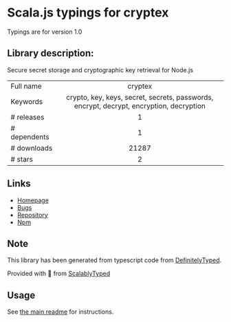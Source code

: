 
# Scala.js typings for cryptex

Typings are for version 1.0

## Library description:
Secure secret storage and cryptographic key retrieval for Node.js

|                    |                 |
| ------------------ | :-------------: |
| Full name          | cryptex |
| Keywords           | crypto, key, keys, secret, secrets, passwords, encrypt, decrypt, encryption, decryption |
| # releases         | 1 |
| # dependents       | 1 |
| # downloads        | 21287 |
| # stars            | 2 |

## Links
- [Homepage](https://github.com/TechnologyAdvice/Cryptex#readme)
- [Bugs](https://github.com/TechnologyAdvice/Cryptex/issues)
- [Repository](https://github.com/TechnologyAdvice/Cryptex)
- [Npm](https://www.npmjs.com/package/cryptex)
    


## Note
This library has been generated from typescript code from [DefinitelyTyped](https://definitelytyped.org).

Provided with :purple_heart: from [ScalablyTyped](https://github.com/oyvindberg/ScalablyTyped)

## Usage
See [the main readme](../../readme.md) for instructions.


